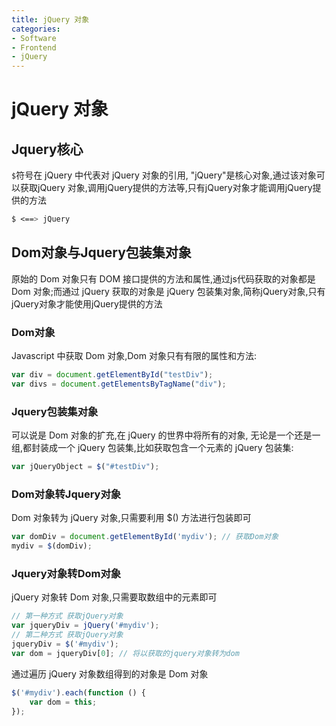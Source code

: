 ```yaml
---
title: jQuery 对象
categories:
- Software
- Frontend
- jQuery
---
```

# jQuery 对象

## Jquery核心

`$`符号在 jQuery 中代表对 jQuery 对象的引用, "jQuery"是核心对象,通过该对象可以获取jQuery 对象,调用jQuery提供的方法等,只有jQuery对象才能调用jQuery提供的方法

```css
$ <==> jQuery
```

## Dom对象与Jquery包装集对象

原始的 Dom 对象只有 DOM 接口提供的方法和属性,通过js代码获取的对象都是 Dom 对象;而通过 jQuery 获取的对象是 jQuery 包装集对象,简称jQuery对象,只有jQuery对象才能使用jQuery提供的方法

### Dom对象

Javascript 中获取 Dom 对象,Dom 对象只有有限的属性和方法:

```javascript
var div = document.getElementById("testDiv");
var divs = document.getElementsByTagName("div");
```

### Jquery包装集对象

可以说是 Dom 对象的扩充,在 jQuery 的世界中将所有的对象, 无论是一个还是一组,都封装成一个 jQuery 包装集,比如获取包含一个元素的 jQuery 包装集:

```js
var jQueryObject = $("#testDiv");
```

### Dom对象转Jquery对象

Dom 对象转为 jQuery 对象,只需要利用 $() 方法进行包装即可

```js
var domDiv = document.getElementById('mydiv'); // 获取Dom对象
mydiv = $(domDiv);
```

### Jquery对象转Dom对象

jQuery 对象转 Dom 对象,只需要取数组中的元素即可

```js
// 第一种方式 获取jQuery对象
var jqueryDiv = jQuery('#mydiv');
// 第二种方式 获取jQuery对象
jqueryDiv = $('#mydiv');
var dom = jqueryDiv[0]; // 将以获取的jquery对象转为dom
```

通过遍历 jQuery 对象数组得到的对象是 Dom 对象

```js
$('#mydiv').each(function () {
    var dom = this;
});
```

